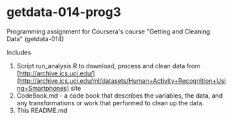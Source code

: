 # getdata-014-prog3
Programming assignment for Coursera's course "Getting and Cleaning Data" (getdata-014)

Includes

1. Script run_analysis.R to download, process and clean data from [http://archive.ics.uci.edu/](http://archive.ics.uci.edu/ml/datasets/Human+Activity+Recognition+Using+Smartphones) site
2. CodeBook.md - a code book that describes the variables, the data, and any transformations or work that performed to clean up the data.
3. This README.md
